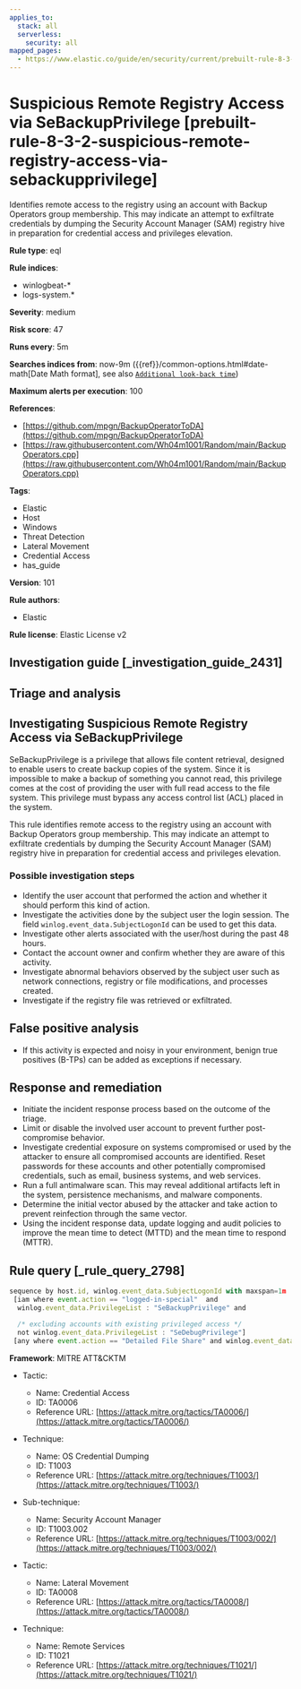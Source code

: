 ```yaml
---
applies_to:
  stack: all
  serverless:
    security: all
mapped_pages:
  - https://www.elastic.co/guide/en/security/current/prebuilt-rule-8-3-2-suspicious-remote-registry-access-via-sebackupprivilege.html
---
```


# Suspicious Remote Registry Access via SeBackupPrivilege [prebuilt-rule-8-3-2-suspicious-remote-registry-access-via-sebackupprivilege]

Identifies remote access to the registry using an account with Backup Operators group membership. This may indicate an attempt to exfiltrate credentials by dumping the Security Account Manager (SAM) registry hive in preparation for credential access and privileges elevation.

**Rule type**: eql

**Rule indices**:

* winlogbeat-*
* logs-system.*

**Severity**: medium

**Risk score**: 47

**Runs every**: 5m

**Searches indices from**: now-9m ({{ref}}/common-options.html#date-math[Date Math format], see also [`Additional look-back time`](docs-content://solutions/security/detect-and-alert/create-detection-rule.md#rule-schedule))

**Maximum alerts per execution**: 100

**References**:

* [https://github.com/mpgn/BackupOperatorToDA](https://github.com/mpgn/BackupOperatorToDA)
* [https://raw.githubusercontent.com/Wh04m1001/Random/main/BackupOperators.cpp](https://raw.githubusercontent.com/Wh04m1001/Random/main/BackupOperators.cpp)

**Tags**:

* Elastic
* Host
* Windows
* Threat Detection
* Lateral Movement
* Credential Access
* has_guide

**Version**: 101

**Rule authors**:

* Elastic

**Rule license**: Elastic License v2

## Investigation guide [_investigation_guide_2431]

## Triage and analysis

## Investigating Suspicious Remote Registry Access via SeBackupPrivilege

SeBackupPrivilege is a privilege that allows file content retrieval, designed to enable users to create backup copies of
the system. Since it is impossible to make a backup of something you cannot read, this privilege comes at the cost of
providing the user with full read access to the file system. This privilege must bypass any access control list (ACL) placed in the system.

This rule identifies remote access to the registry using an account with Backup Operators group membership. This may
indicate an attempt to exfiltrate credentials by dumping the Security Account Manager (SAM) registry hive in preparation
for credential access and privileges elevation.

### Possible investigation steps

- Identify the user account that performed the action and whether it should perform this kind of action.
- Investigate the activities done by the subject user the login session. The field `winlog.event_data.SubjectLogonId`
can be used to get this data.
- Investigate other alerts associated with the user/host during the past 48 hours.
- Contact the account owner and confirm whether they are aware of this activity.
- Investigate abnormal behaviors observed by the subject user such as network connections, registry or file
modifications, and processes created.
- Investigate if the registry file was retrieved or exfiltrated.

## False positive analysis

- If this activity is expected and noisy in your environment, benign true positives (B-TPs) can be added as exceptions
if necessary.

## Response and remediation

- Initiate the incident response process based on the outcome of the triage.
- Limit or disable the involved user account to prevent further post-compromise behavior.
- Investigate credential exposure on systems compromised or used by the attacker to ensure all compromised accounts are
identified. Reset passwords for these accounts and other potentially compromised credentials, such as email, business
systems, and web services.
- Run a full antimalware scan. This may reveal additional artifacts left in the system, persistence mechanisms, and
malware components.
- Determine the initial vector abused by the attacker and take action to prevent reinfection through the same vector.
- Using the incident response data, update logging and audit policies to improve the mean time to detect (MTTD) and the
mean time to respond (MTTR).

## Rule query [_rule_query_2798]

```js
sequence by host.id, winlog.event_data.SubjectLogonId with maxspan=1m
 [iam where event.action == "logged-in-special"  and
  winlog.event_data.PrivilegeList : "SeBackupPrivilege" and

  /* excluding accounts with existing privileged access */
  not winlog.event_data.PrivilegeList : "SeDebugPrivilege"]
 [any where event.action == "Detailed File Share" and winlog.event_data.RelativeTargetName : "winreg"]
```

**Framework**: MITRE ATT&CKTM

* Tactic:

    * Name: Credential Access
    * ID: TA0006
    * Reference URL: [https://attack.mitre.org/tactics/TA0006/](https://attack.mitre.org/tactics/TA0006/)

* Technique:

    * Name: OS Credential Dumping
    * ID: T1003
    * Reference URL: [https://attack.mitre.org/techniques/T1003/](https://attack.mitre.org/techniques/T1003/)

* Sub-technique:

    * Name: Security Account Manager
    * ID: T1003.002
    * Reference URL: [https://attack.mitre.org/techniques/T1003/002/](https://attack.mitre.org/techniques/T1003/002/)

* Tactic:

    * Name: Lateral Movement
    * ID: TA0008
    * Reference URL: [https://attack.mitre.org/tactics/TA0008/](https://attack.mitre.org/tactics/TA0008/)

* Technique:

    * Name: Remote Services
    * ID: T1021
    * Reference URL: [https://attack.mitre.org/techniques/T1021/](https://attack.mitre.org/techniques/T1021/)



